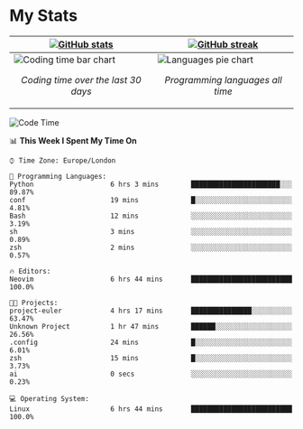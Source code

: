 <!-- [![Typing SVG](https://readme-typing-svg.herokuapp.com?size=23&duration=7000&color=168BC6&center=true&vCenter=true&width=500&lines=I+use+Arch+btw)](https://git.io/typing-svg) -->
# My Stats
| [![GitHub stats](https://github-readme-stats.vercel.app/api?username=akim-13&show_icons=true&theme=github_dark&border_color=2d9d42&title_color=2d9d42&count_private=true)](https://github.com/anuraghazra/github-readme-stats) | [![GitHub streak](https://github-readme-streak-stats.herokuapp.com?user=akim-13&theme=github-dark&date_format=j%20M%5B%20Y%5D)](https://git.io/streak-stats) |
| -- | -- |
| ![Coding time bar chart](https://wakatime.com/share/@akim13/e1d3f835-c70a-4cab-adb5-935f7f468931.svg) <p align="center"> *Coding time over the last 30 days* </p> |![Languages pie chart](https://wakatime.com/share/@akim13/50c0a458-bfaf-45ba-b46b-df1959378a37.svg) <p align="center"> *Programming languages all time* </p> |


<!--This is temporary, testing how it works.
<p align="left">
    <img alt="Programming languages" src="https://wakatime.com/share/@akim13/50c0a458-bfaf-45ba-b46b-df1959378a37.svg" width="500px" height="300px">
    <br>
</p>-->

<!--START_SECTION:waka-->
![Code Time](http://img.shields.io/badge/Code%20Time-0%20secs-blue)

📊 **This Week I Spent My Time On** 

```text
⌚︎ Time Zone: Europe/London

💬 Programming Languages: 
Python                   6 hrs 3 mins        ██████████████████████░░░   89.87% 
conf                     19 mins             █░░░░░░░░░░░░░░░░░░░░░░░░   4.81% 
Bash                     12 mins             ░░░░░░░░░░░░░░░░░░░░░░░░░   3.19% 
sh                       3 mins              ░░░░░░░░░░░░░░░░░░░░░░░░░   0.89% 
zsh                      2 mins              ░░░░░░░░░░░░░░░░░░░░░░░░░   0.57%

🔥 Editors: 
Neovim                   6 hrs 44 mins       █████████████████████████   100.0%

🐱‍💻 Projects: 
project-euler            4 hrs 17 mins       ███████████████░░░░░░░░░░   63.47% 
Unknown Project          1 hr 47 mins        ██████░░░░░░░░░░░░░░░░░░░   26.56% 
.config                  24 mins             █░░░░░░░░░░░░░░░░░░░░░░░░   6.01% 
zsh                      15 mins             █░░░░░░░░░░░░░░░░░░░░░░░░   3.73% 
ai                       0 secs              ░░░░░░░░░░░░░░░░░░░░░░░░░   0.23%

💻 Operating System: 
Linux                    6 hrs 44 mins       █████████████████████████   100.0%

```


<!--END_SECTION:waka-->
